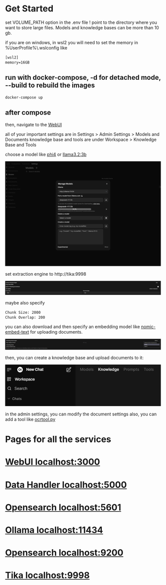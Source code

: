 # Get Started 

set VOLUME_PATH option in the .env file !
point to the directory where you want to store large files. Models and knowledge bases can be more than 10 gb.

if you are on windows, in wsl2 you will need to set the memory in %UserProfile%\\.wslconfig like

    [wsl2]
    memory=16GB

## run with docker-compose, -d for detached mode, --build to rebuild the images

    docker-compose up

## after compose



then, navigate to the [WebUI](http://localhost:3000/) 

all of your important settings are in Settings > Admin Settings > Models and Documents
knowledge base and tools are under Workspace > Knowledge Base and Tools

choose a model like [phi4](https://ollama.com/library/phi4) or [llama3.2:3b](https://ollama.com/library/llama3.2:3b)

![img](./image.png)

set extraction engine to http://tika:9998

![img](./image3.png)

maybe also specify

    Chunk Size: 2000
    Chunk Overlap: 200

you can also download and then specify an embedding model like [nomic-embed-text](https://ollama.com/library/nomic-embed-text) for uploading documents.

![img](./image1.png)

then, you can create a knowledge base and upload documents to it:

![img](./image2.png)


in the admin settings, you can modify the document settings
also, you can add a tool like [ocrtool.py](./ocrtool.py) 

# Pages for all the services

    
# [WebUI localhost:3000](http://localhost:3000/)

# [Data Handler localhost:5000](http://localhost:5000/)
    
# [Opensearch localhost:5601](http://localhost:5601/)

# [Ollama localhost:11434](http://localhost:11434/)
        
# [Opensearch localhost:9200](http://localhost:9200/)

# [Tika localhost:9998](http://localhost:9998/)